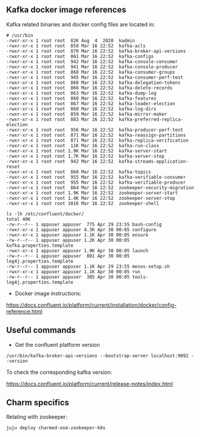 ##  Kafka docker image references

Kafka related binaries and docker config files are located in:


```
# /usr/bin
-rwxr-xr-x 1 root root  82K Aug  4  2020  kadmin
-rwxr-xr-x 1 root root  858 Mar 16 22:52  kafka-acls
-rwxr-xr-x 1 root root  870 Mar 16 22:52  kafka-broker-api-versions
-rwxr-xr-x 1 root root  861 Mar 16 22:52  kafka-configs
-rwxr-xr-x 1 root root  942 Mar 16 22:52  kafka-console-consumer
-rwxr-xr-x 1 root root  941 Mar 16 22:52  kafka-console-producer
-rwxr-xr-x 1 root root  868 Mar 16 22:52  kafka-consumer-groups
-rwxr-xr-x 1 root root  945 Mar 16 22:52  kafka-consumer-perf-test
-rwxr-xr-x 1 root root  868 Mar 16 22:52  kafka-delegation-tokens
-rwxr-xr-x 1 root root  866 Mar 16 22:52  kafka-delete-records
-rwxr-xr-x 1 root root  863 Mar 16 22:52  kafka-dump-log
-rwxr-xr-x 1 root root  860 Mar 16 22:52  kafka-features
-rwxr-xr-x 1 root root  867 Mar 16 22:52  kafka-leader-election
-rwxr-xr-x 1 root root  860 Mar 16 22:52  kafka-log-dirs
-rwxr-xr-x 1 root root  859 Mar 16 22:52  kafka-mirror-maker
-rwxr-xr-x 1 root root  883 Mar 16 22:52  kafka-preferred-replica-election
-rwxr-xr-x 1 root root  956 Mar 16 22:52  kafka-producer-perf-test
-rwxr-xr-x 1 root root  871 Mar 16 22:52  kafka-reassign-partitions
-rwxr-xr-x 1 root root  871 Mar 16 22:52  kafka-replica-verification
-rwxr-xr-x 1 root root  11K Mar 16 22:52  kafka-run-class
-rwxr-xr-x 1 root root 1.9K Mar 16 22:52  kafka-server-start
-rwxr-xr-x 1 root root 1.7K Mar 16 22:52  kafka-server-stop
-rwxr-xr-x 1 root root  942 Mar 16 22:52  kafka-streams-application-reset
-rwxr-xr-x 1 root root  860 Mar 16 22:52  kafka-topics
-rwxr-xr-x 1 root root  955 Mar 16 22:52  kafka-verifiable-consumer
-rwxr-xr-x 1 root root  955 Mar 16 22:52  kafka-verifiable-producer
-rwxr-xr-x 1 root root  864 Mar 16 22:52  zookeeper-security-migration
-rwxr-xr-x 1 root root 1.9K Mar 16 22:52  zookeeper-server-start
-rwxr-xr-x 1 root root 1.4K Mar 16 22:52  zookeeper-server-stop
-rwxr-xr-x 1 root root 1016 Mar 16 22:52  zookeeper-shell
```

```
ls -lh /etc/confluent/docker/
total 40K
-rw-r--r-- 1 appuser appuser  775 Apr 29 23:55 bash-config
-rwxr-xr-x 1 appuser appuser 4.3K Apr 30 00:05 configure
-rwxr-xr-x 1 appuser appuser 1.1K Apr 30 00:05 ensure
-rw-r--r-- 1 appuser appuser 1.2K Apr 30 00:05 kafka.properties.template
-rwxr-xr-x 1 appuser appuser 1.9K Apr 30 00:05 launch
-rw-r--r-- 1 appuser appuser  801 Apr 30 00:05 log4j.properties.template
-rw-r--r-- 1 appuser appuser 1.1K Apr 29 23:55 mesos-setup.sh
-rwxr-xr-x 1 appuser appuser 1.1K Apr 30 00:05 run
-rw-r--r-- 1 appuser appuser  305 Apr 30 00:05 tools-log4j.properties.template
```

- Docker image instructions:

https://docs.confluent.io/platform/current/installation/docker/config-reference.html


## Useful commands

- Get the confluent platform version

```
/usr/bin/kafka-broker-api-versions --bootstrap-server localhost:9092 --version
```

To check the corresponding kafka version:

https://docs.confluent.io/platform/current/release-notes/index.html


## Charm specifics

Relating with zookeeper:


```
juju deploy charmed-osm-zookeeper-k8s
```

